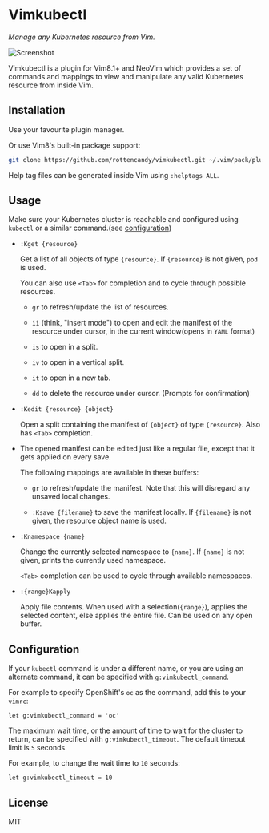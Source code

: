 Vimkubectl
======

_Manage any Kubernetes resource from Vim._

![Screenshot](https://i.imgur.com/etLfz3x.png)

Vimkubectl is a plugin for Vim8.1+ and NeoVim which provides a set of commands and mappings to view and manipulate any valid Kubernetes resource from inside Vim.


Installation
------------

Use your favourite plugin manager.

Or use Vim8's built-in package support:
```sh
git clone https://github.com/rottencandy/vimkubectl.git ~/.vim/pack/plugins/start/vimkubectl
```

Help tag files can be generated inside Vim using `:helptags ALL`.


Usage
-----

Make sure your Kubernetes cluster is reachable and configured using `kubectl` or a similar command.(see [configuration](#configuration))

- `:Kget {resource}`

  Get a list of all objects of type `{resource}`. If `{resource}` is not given, `pod` is used.

  You can also use `<Tab>` for completion and to cycle through possible resources.

  - `gr` to refresh/update the list of resources.

  - `ii` (think, "insert mode") to open and edit the manifest of the resource under cursor, in the current window(opens in `YAML` format)

  - `is` to open in a split.

  - `iv` to open in a vertical split.

  - `it` to open in a new tab.

  - `dd` to delete the resource under cursor. (Prompts for confirmation)

- `:Kedit {resource} {object}`

  Open a split containing the manifest of `{object}` of type `{resource}`. Also has `<Tab>` completion.

- The opened manifest can be edited just like a regular file, except that it gets applied on every save.

  The following mappings are available in these buffers:

  - `gr` to refresh/update the manifest. Note that this will disregard any unsaved local changes.

  - `:Ksave {filename}` to save the manifest locally. If `{filename}` is not given, the resource object name is used.

- `:Knamespace {name}`

  Change the currently selected namespace to `{name}`. If `{name}` is not given, prints the currently used namespace.

  `<Tab>` completion can be used to cycle through available namespaces.

- `:{range}Kapply`

  Apply file contents. When used with a selection(`{range}`), applies the selected content, else applies the entire file.
  Can be used on any open buffer.

Configuration
------------

If your `kubectl` command is under a different name, or you are using an alternate command, it can be specified with `g:vimkubectl_command`.

For example to specify OpenShift's `oc` as the command, add this to your `vimrc`:
```
let g:vimkubectl_command = 'oc'
```

The maximum wait time, or the amount of time to wait for the cluster to return, can be specified with `g:vimkubectl_timeout`. The default timeout limit is `5` seconds.

For example, to change the wait time to `10` seconds:
```
let g:vimkubectl_timeout = 10
```


License
-------

MIT

